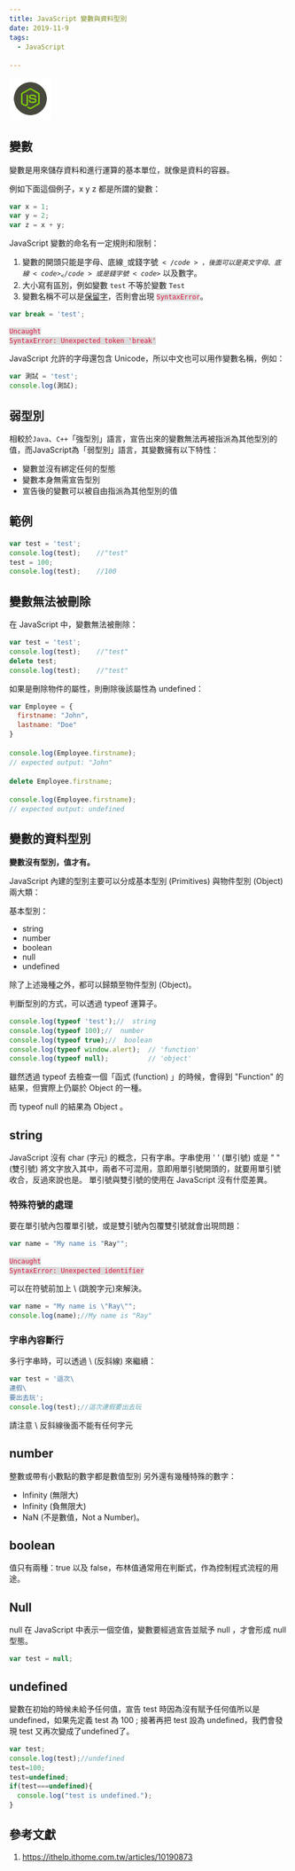 ```yaml
---
title: JavaScript 變數與資料型別
date: 2019-11-9
tags:
  - JavaScript

---
```


<img src="logo.svg" style="width:15%;">

<br/>

## 變數

變數是用來儲存資料和進行運算的基本單位，就像是資料的容器。

例如下面這個例子，x y z 都是所謂的變數：

```javascript
var x = 1;
var y = 2;
var z = x + y;
```

JavaScript 變數的命名有一定規則和限制：

1. 變數的開頭只能是字母、底線<code>_</code>或錢字號<code>$</code>，後面可以是英文字母、底線<code>_</code>  或是錢字號 <code>$</code> 以及數字。 
2. 大小寫有區別，例如變數 <code>test</code> 不等於變數 <code>Test</code>
3. 變數名稱不可以是[保留字](https://developer.mozilla.org/zh-TW/docs/Web/JavaScript/Reference/Lexical_grammar "Title")，否則會出現 <code style="color:#DC143C;background-color:#DCDCDC">SyntaxError</code>。

```javascript
var break = 'test';
```

<code style="color:#DC143C;background-color:#DCDCDC" >Uncaught SyntaxError: Unexpected token 'break'</code>

JavaScript 允許的字母還包含 Unicode，所以中文也可以用作變數名稱，例如：

```javascript
var 測試 = 'test';
console.log(測試);
```

## 弱型別

相較於<code>Java</code>、<code>C++</code>「強型別」語言，宣告出來的變數無法再被指派為其他型別的值，而JavaScript為「弱型別」語言，其變數擁有以下特性：

- 變數並沒有綁定任何的型態
- 變數本身無需宣告型別
- 宣告後的變數可以被自由指派為其他型別的值

## 範例

```javascript
var test = 'test';
console.log(test);    //"test"
test = 100;                   
console.log(test);    //100
```

## 變數無法被刪除

在 JavaScript 中，變數無法被刪除：

```javascript
var test = 'test';
console.log(test);    //"test"
delete test;                   
console.log(test);    //"test"  
```

如果是刪除物件的屬性，則刪除後該屬性為 undefined：

```javascript
var Employee = {
  firstname: "John",
  lastname: "Doe"
}

console.log(Employee.firstname);
// expected output: "John"

delete Employee.firstname;

console.log(Employee.firstname);
// expected output: undefined
```

## 變數的資料型別

<strong>變數沒有型別，值才有。</strong>

JavaScript 內建的型別主要可以分成基本型別 (Primitives) 與物件型別 (Object) 兩大類：

基本型別：

- string
- number
- boolean
- null
- undefined

除了上述幾種之外，都可以歸類至物件型別 (Object)。

判斷型別的方式，可以透過 typeof 運算子。

```javascript
console.log(typeof 'test');//  string
console.log(typeof 100);//  number
console.log(typeof true);//  boolean
console.log(typeof window.alert);  // 'function'
console.log(typeof null);          // 'object'
```

雖然透過 typeof 去檢查一個「函式 (function) 」的時候，會得到 "Function" 的結果，但實際上仍屬於 Object 的一種。

而 typeof null 的結果為 Object 。

## string

JavaScript 沒有 char (字元) 的概念，只有字串。字串使用 ' ' (單引號) 或是 " " (雙引號) 將文字放入其中，兩者不可混用，意即用單引號開頭的，就要用單引號收合，反過來說也是。 單引號與雙引號的使用在 JavaScript 沒有什麼差異。

### 特殊符號的處理

要在單引號內包覆單引號，或是雙引號內包覆雙引號就會出現問題：

```javascript
var name = "My name is "Ray"";
```

<code style="color:#DC143C;background-color:#DCDCDC" >Uncaught SyntaxError: Unexpected identifier</code>

可以在符號前加上 \ (跳脫字元)來解決。

```javascript
var name = "My name is \"Ray\"";
console.log(name);//My name is "Ray"
```

### 字串內容斷行

多行字串時，可以透過 \ (反斜線) 來繼續：

```javascript
var test = '這次\
連假\
要出去玩';
console.log(test);//這次連假要出去玩
```

請注意 \ 反斜線後面不能有任何字元

## number

整數或帶有小數點的數字都是數值型別
另外還有幾種特殊的數字：

- Infinity (無限大) 
- Infinity (負無限大)
- NaN (不是數值，Not a Number)。

## boolean

值只有兩種：true 以及 false，布林值通常用在判斷式，作為控制程式流程的用途。

## Null

null 在 JavaScript 中表示一個空值，變數要經過宣告並賦予 null ，才會形成 null 型態。

```javascript
var test = null;
```

## undefined

變數在初始的時候未給予任何值，宣告 test 時因為沒有賦予任何值所以是 undefined，如果先定義 test 為 100 ; 接著再把 test 設為 undefined，我們會發現 test 又再次變成了undefined了。

```javascript
var test; 
console.log(test);//undefined
test=100;
test=undefined;
if(test===undefined){
  console.log("test is undefined.");
}
```

## 參考文獻

1. https://ithelp.ithome.com.tw/articles/10190873
